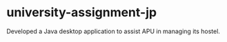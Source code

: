 # university-assignment-jp
Developed a Java desktop application to assist APU in managing its hostel.
